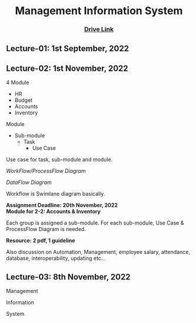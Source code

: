 <h1 align="center">Management Information System</h1>
<h3 align="center"> <a href="https://drive.google.com/drive/u/0/folders/1jcusy_T8WfoXjz8Ht8TgZFulxUL2pdnT" title="Drive Link of MIS"><ins>Drive Link</ins></a> </h3>

<h2>Lecture-01: 1st September, 2022</h2>

<h2>Lecture-02: 1st November, 2022</h2>

4 Module
- HR
- Budget
- Accounts
- Inventory

Module
- Sub-module
   - Task
      - Use Case

Use case for task, sub-module and module.

*WorkFlow/ProcessFlow Diagram*

*DataFlow Diagram*

Workflow is Swimlane diagram basically.

<b>Assignment Deadline: 20th November, 2022<br>Module for 2-2: Accounts & Inventory</b>

Each group is assigned a sub-module. For each sub-module, Use Case & ProcessFlow Diagram is needed.

**Resource: 2 pdf, 1 guideline**

Also discussion on Automation, Management, employee salary, attendance, database, interoperability, updating etc...

<h2>Lecture-03: 8th November, 2022</h2>

Management

Information

System